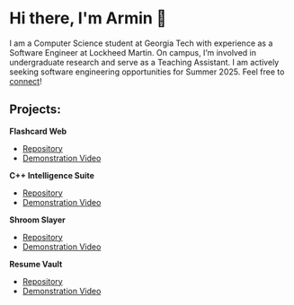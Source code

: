 # Hi there, I'm Armin 👋

I am a Computer Science student at Georgia Tech with experience as a Software Engineer at Lockheed Martin. On campus, I’m involved in undergraduate research and serve as a Teaching Assistant. I am actively seeking software engineering opportunities for Summer 2025. Feel free to [connect](https://www.linkedin.com/in/a-moinian/)! 

## Projects:

**Flashcard Web**
- [Repository](https://github.com/AMoinian2004/FlashcardWeb-Refactored)
- [Demonstration Video](https://tinyurl.com/Flashcard-Web)

**C++ Intelligence Suite**
- [Repository](https://github.com/AMoinian2004/Cpp-Intelligence-Suite)
- [Demonstration Video](https://tinyurl.com/Cpp-Intel-Suite)

**Shroom Slayer**
- [Repository](https://github.com/AMoinian2004/CS2340C_Team1)
- [Demonstration Video](https://tinyurl.com/ShroomSlayer)

**Resume Vault**
- [Repository](https://github.com/AMoinian2004/ResumeVault)
- [Demonstration Video](https://www.youtube.com/watch?v=T8r1F-YryyM)


